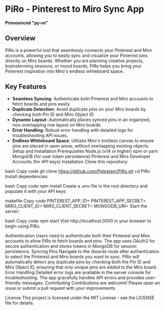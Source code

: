 # PiRo - Pinterest to Miro Sync App
**Pronounced "py-ro"**

## Overview
PiRo is a powerful tool that seamlessly connects your Pinterest and Miro accounts, allowing you to easily sync and visualize your Pinterest pins directly on Miro boards. Whether you are planning creative projects, brainstorming sessions, or mood boards, PiRo helps you bring your Pinterest inspiration into Miro's endless whiteboard space.

## Key Features
- **Seamless Syncing**: Authenticate both Pinterest and Miro accounts to fetch boards and pins easily.
- **Duplicate Detection**: Avoid duplicate pins on your Miro boards by checking both Pin ID and Miro Object ID.
- **Dynamic Layout**: Automatically places synced pins in an organized, non-overlapping row layout on Miro boards.
- **Error Handling**: Robust error handling with detailed logs for troubleshooting API issues.
- **Endless Whiteboard Space**: Utilizes Miro's limitless canvas to ensure pins are placed in open areas, without overlapping existing objects.
Setup and Installation
Prerequisites
Node.js (v14 or higher)
npm or yarn
MongoDB (for user token persistence)
Pinterest and Miro Developer Accounts (for API keys)
Installation
Clone this repository:

bash
Copy code
git clone https://github.com/Petestam/PiRo.git
cd PiRo
Install dependencies:

bash
Copy code
npm install
Create a .env file in the root directory and populate it with your API keys:

makefile
Copy code
PINTEREST_APP_ID=<Your Pinterest App ID>
PINTEREST_APP_SECRET=<Your Pinterest App Secret>
MIRO_CLIENT_ID=<Your Miro Client ID>
MIRO_CLIENT_SECRET=<Your Miro Client Secret>
MONGODB_URI=<Your MongoDB Connection URI>
Start the server:

bash
Copy code
npm start
Visit http://localhost:3000 in your browser to begin using PiRo.

Authentication
Users need to authenticate both their Pinterest and Miro accounts to allow PiRo to fetch boards and pins. The app uses OAuth2 for secure authentication and stores tokens in MongoDB for session persistence.
Syncing Pins
Navigate to the /boards route after authentication to select the Pinterest and Miro boards you want to sync.
PiRo will automatically detect any duplicate pins by checking both the Pin ID and Miro Object ID, ensuring that only unique pins are added to the Miro board.
Error Handling
Detailed error logs are available in the server console for troubleshooting. The app gracefully handles API errors and provides user-friendly messages.
Contributing
Contributions are welcome! Please open an issue or submit a pull request with your improvements.

License
This project is licensed under the MIT License - see the LICENSE file for details.
